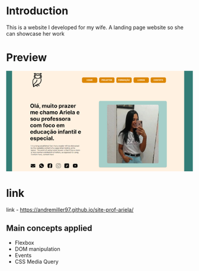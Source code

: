 # Introduction

This is a website I developed for my wife. A landing page website so she can showcase her work

# Preview 
 
 <img src=https://github.com/AndreMiller97/site-prof-ariela/blob/main/preview.png heigth = "500"/>

 # link

 link - https://andremiller97.github.io/site-prof-ariela/


## Main concepts applied

- Flexbox
- DOM manipulation
- Events
- CSS Media Query